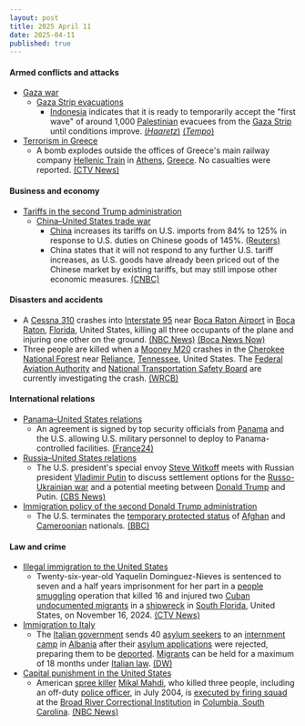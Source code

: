 ```yaml
---
layout: post
title: 2025 April 11
date: 2025-04-11
published: true
---
```



#### Armed conflicts and attacks

* [Gaza war](https://en.wikipedia.org/wiki/Gaza_war "Gaza war")
  * [Gaza Strip evacuations](https://en.wikipedia.org/wiki/Gaza_Strip_evacuations "Gaza Strip evacuations")
    * [Indonesia](https://en.wikipedia.org/wiki/Indonesia "Indonesia") indicates that it is ready to temporarily accept the "first wave" of around 1,000 [Palestinian](https://en.wikipedia.org/wiki/Palestinian "Palestinian") evacuees from the [Gaza Strip](https://en.wikipedia.org/wiki/Gaza_Strip "Gaza Strip") until conditions improve. [(*Haaretz*)](https://www.haaretz.com/world-news/asia-and-australia/2025-04-09/ty-article/indonesia-willing-to-temporarily-take-in-palestinians-until-safe-to-return-to-gaza/00000196-19b3-d412-abd7-79b37e530000) [(*Tempo*)](https://en.tempo.co/read/1995662/foreign-minister-palestinian-evacuation-to-indonesia-needs-more-dialogue)
* [Terrorism in Greece](https://en.wikipedia.org/wiki/Terrorism_in_Greece "Terrorism in Greece")
  * A bomb explodes outside the offices of Greece's main railway company [Hellenic Train](https://en.wikipedia.org/wiki/Hellenic_Train "Hellenic Train") in [Athens](https://en.wikipedia.org/wiki/Athens "Athens"), [Greece](https://en.wikipedia.org/wiki/Greece "Greece"). No casualties were reported. [(CTV News)](https://www.ctvnews.ca/world/article/suspected-bomb-strikes-near-offices-of-greek-railway-company-in-athens/)

#### Business and economy

* [Tariffs in the second Trump administration](https://en.wikipedia.org/wiki/Tariffs_in_the_second_Trump_administration "Tariffs in the second Trump administration")
  * [China–United States trade war](https://en.wikipedia.org/wiki/China%E2%80%93United_States_trade_war "China–United States trade war")
    * [China](https://en.wikipedia.org/wiki/China "China") increases its tariffs on U.S. imports from 84% to 125% in response to U.S. duties on Chinese goods of 145%. [(Reuters)](https://www.reuters.com/world/china/china-increase-tariffs-us-goods-125-up-84-finance-ministry-says-2025-04-11/)
    * China states that it will not respond to any further U.S. tariff increases, as U.S. goods have already been priced out of the Chinese market by existing tariffs, but may still impose other economic measures. [(CNBC)](https://www.cnbc.com/2025/04/11/china-strikes-back-with-125percent-tariffs-on-us-goods-starting-april-12.html)

#### Disasters and accidents

* A [Cessna 310](https://en.wikipedia.org/wiki/Cessna_310 "Cessna 310") crashes into [Interstate 95](https://en.wikipedia.org/wiki/Interstate_95 "Interstate 95") near [Boca Raton Airport](https://en.wikipedia.org/wiki/Boca_Raton_Airport "Boca Raton Airport") in [Boca Raton](https://en.wikipedia.org/wiki/Boca_Raton%2C_Florida "Boca Raton, Florida"), [Florida](https://en.wikipedia.org/wiki/Florida "Florida"), United States, killing all three occupants of the plane and injuring one other on the ground. [(NBC News)](https://www.nbcnews.com/news/us-news/small-plane-crashes-boca-raton-airport-florida-rcna200854) [(Boca News Now)](https://bocanewsnow.com/2025/04/11/plane-crashes-in-boca-raton-two-reported-dead/)
* Three people are killed when a [Mooney M20](https://en.wikipedia.org/wiki/Mooney_M20 "Mooney M20") crashes in the [Cherokee National Forest](https://en.wikipedia.org/wiki/Cherokee_National_Forest "Cherokee National Forest") near [Reliance](https://en.wikipedia.org/wiki/Reliance%2C_Tennessee "Reliance, Tennessee"), [Tennessee](https://en.wikipedia.org/wiki/Tennessee "Tennessee"), United States. The [Federal Aviation Authority](https://en.wikipedia.org/wiki/Federal_Aviation_Authority "Federal Aviation Authority") and [National Transportation Safety Board](https://en.wikipedia.org/wiki/National_Transportation_Safety_Board "National Transportation Safety Board") are currently investigating the crash. [(WRCB)](https://www.local3news.com/local-news/update-three-people-dead-following-plane-crash-in-cherokee-national-forest/article_bca57b6c-e6fb-4e84-afc4-5fd51d66ef31.html)

#### International relations

* [Panama–United States relations](https://en.wikipedia.org/wiki/Panama%E2%80%93United_States_relations "Panama–United States relations")
  * An agreement is signed by top security officials from [Panama](https://en.wikipedia.org/wiki/Panama "Panama") and the U.S. allowing U.S. military personnel to deploy to Panama-controlled facilities. [(France24)](https://www.france24.com/en/live-news/20250411-panama-deal-allows-us-to-deploy-troops-to-canal)
* [Russia–United States relations](https://en.wikipedia.org/wiki/Russia%E2%80%93United_States_relations "Russia–United States relations")
  * The U.S. president's special envoy [Steve Witkoff](https://en.wikipedia.org/wiki/Steve_Witkoff "Steve Witkoff") meets with Russian president [Vladimir Putin](https://en.wikipedia.org/wiki/Vladimir_Putin "Vladimir Putin") to discuss settlement options for the [Russo-Ukrainian war](https://en.wikipedia.org/wiki/Russo-Ukrainian_war "Russo-Ukrainian war") and a potential meeting between [Donald Trump](https://en.wikipedia.org/wiki/Donald_Trump "Donald Trump") and Putin. [(CBS News)](https://www.cbsnews.com/news/steve-witkoff-trump-envoy-in-russia-kremlin/)
* [Immigration policy of the second Donald Trump administration](https://en.wikipedia.org/wiki/Immigration_policy_of_the_second_Donald_Trump_administration "Immigration policy of the second Donald Trump administration")
  * The U.S. terminates the [temporary protected status](https://en.wikipedia.org/wiki/Temporary_protected_status "Temporary protected status") of [Afghan](https://en.wikipedia.org/wiki/Afghans "Afghans") and [Cameroonian](https://en.wikipedia.org/wiki/Cameroonians "Cameroonians") nationals. [(BBC)](https://www.bbc.com/news/articles/cgeng08qe7zo)

#### Law and crime

* [Illegal immigration to the United States](https://en.wikipedia.org/wiki/Illegal_immigration_to_the_United_States "Illegal immigration to the United States")
  * Twenty-six-year-old Yaquelin Dominguez-Nieves is sentenced to seven and a half years imprisonment for her part in a [people smuggling](https://en.wikipedia.org/wiki/People_smuggling "People smuggling") operation that killed 16 and injured two [Cuban](https://en.wikipedia.org/wiki/Cuba "Cuba") [undocumented migrants](https://en.wikipedia.org/wiki/Illegal_immigration "Illegal immigration") in a [shipwreck](https://en.wikipedia.org/wiki/Shipwreck "Shipwreck") in [South Florida](https://en.wikipedia.org/wiki/South_Florida "South Florida"), United States, on November 16, 2024. [(CTV News)](https://www.ctvnews.ca/world/article/cuban-woman-gets-7-12-years-in-prison-for-human-smuggling-conspiracy-that-led-to-16-deaths/)
* [Immigration to Italy](https://en.wikipedia.org/wiki/Immigration_to_Italy "Immigration to Italy")
  * The [Italian government](https://en.wikipedia.org/wiki/Italian_government "Italian government") sends 40 [asylum seekers](https://en.wikipedia.org/wiki/Asylum_seeker "Asylum seeker") to an [internment camp](https://en.wikipedia.org/wiki/Internment "Internment") in [Albania](https://en.wikipedia.org/wiki/Albania "Albania") after their [asylum applications](https://en.wikipedia.org/wiki/Right_of_asylum "Right of asylum") were rejected, preparing them to be [deported](https://en.wikipedia.org/wiki/Deportation "Deportation"). [Migrants](https://en.wikipedia.org/wiki/Human_migration "Human migration") can be held for a maximum of 18 months under [Italian law](https://en.wikipedia.org/wiki/Law_of_Italy "Law of Italy"). [(DW)](https://www.dw.com/en/italy-sends-40-rejected-asylum-seekers-to-albania/a-72225909)
* [Capital punishment in the United States](https://en.wikipedia.org/wiki/Capital_punishment_in_the_United_States "Capital punishment in the United States")
  * American [spree killer](https://en.wikipedia.org/wiki/Spree_killer "Spree killer") [Mikal Mahdi](https://en.wikipedia.org/wiki/Mikal_Mahdi "Mikal Mahdi"), who killed three people, including an off-duty [police officer](https://en.wikipedia.org/wiki/Police_officer "Police officer"), in July 2004, is [executed by firing squad](https://en.wikipedia.org/wiki/Execution_by_firing_squad "Execution by firing squad") at the [Broad River Correctional Institution](https://en.wikipedia.org/wiki/Broad_River_Correctional_Institution "Broad River Correctional Institution") in [Columbia, South Carolina](https://en.wikipedia.org/wiki/Columbia%2C_South_Carolina "Columbia, South Carolina"). [(NBC News)](https://www.nbcnews.com/news/us-news/south-carolina-firing-squad-mikal-mahdi-rcna200963)
